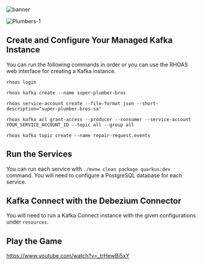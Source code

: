 ![banner](https://user-images.githubusercontent.com/10568159/186654205-dcecc6c4-34c9-418a-afe3-f987e36368d0.png)

![Plumbers-1](https://user-images.githubusercontent.com/10568159/186654282-8d63b6ac-ac78-4230-b9b8-dbdf9847bfcb.jpg)


## Create and Configure Your Managed Kafka Instance

You can run the following commands in order or you can use the RHOAS web interface for creating a Kafka instance.

```shell
rhoas login
```

```shell
rhoas kafka create --name super-plumber-bros
```

```shell
rhoas service-account create --file-format json --short-description="super-plumber-bros-sa"
```

```shell
rhoas kafka acl grant-access --producer --consumer --service-account YOUR_SERVICE_ACCOUNT_ID --topic all --group all
```

```shell
rhoas kafka topic create --name repair-request.events
```

## Run the Services

You can run each service with `./mvnw clean package quarkus:dev` command.
You will need to configure a PostgreSQL database for each service.

## Kafka Connect with the Debezium Connector

You will need to run a Kafka Connect instance with the given configurations under `resources`.

## Play the Game

https://www.youtube.com/watch?v=_trHewBi5xY
